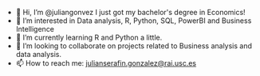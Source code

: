 - 👋 Hi, I’m @juliangonvez I just got my bachelor's degree in Economics! 
- 👀 I’m interested in Data analysis, R, Python, SQL, PowerBI and Business Intelligence
- 🌱 I’m currently learning R and Python a little.
- 💞️ I’m looking to collaborate on projects related to Business analysis and data analysis.
- 📫 How to reach me: julianserafin.gonzalez@rai.usc.es

<!---
juliangonvez/juliangonvez is a ✨ special ✨ repository because its `README.md` (this file) appears on your GitHub profile.
You can click the Preview link to take a look at your changes.
--->
